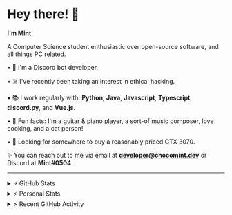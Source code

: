 # Hey there! 👋

**I'm Mint.**

A Computer Science student enthusiastic over open-source software, and all things PC related.

• 👾 I'm a Discord bot developer.

• ☠️ I've recently been taking an interest in ethical hacking.

• 📚 I work regularly with: **Python**, **Java**, **Javascript**, **Typescript**, **discord.py**, and **Vue.js**.

• 🍛 Fun facts: I'm a guitar & piano player, a sort-of music composer, love cooking, and a cat person!

• 🔎 Looking for somewhere to buy a reasonably priced GTX 3070.

✨ You can reach out to me via email at **developer@chocomint.dev** or Discord at **Mint#0504**.

---

<details>
    <summary>⚡ GitHub Stats</summary>

<img height="160px" align="center" alt="Mint's GitHub Stats" src="https://github-readme-stats-lunarmint.vercel.app/api?username=lunarmint&count_private=true&show_icons=true&hide_title=true&hide_border=true&title_color=00ffdf&icon_color=00ffdf&text_color=141823&bg_color=0,4158d0,c850c0,ffcc70&include_all_commits=false"/>

<img align="center" alt="Mint's Most Used Languages" src="https://github-readme-stats-lunarmint.vercel.app/api/top-langs/?username=lunarmint&hide_title=true&hide_border=true&langs_count=8&layout=compact&title_color=141823&bg_color=0,ffcc70,c850c0,4158d0"/>

</details>

<details>
    <summary>⚡ Personal Stats</summary>

<!--START_SECTION:waka-->
![Profile Views](http://img.shields.io/badge/Profile%20Views-0-blue)

![Lines of code](https://img.shields.io/badge/From%20Hello%20World%20I%27ve%20Written-164051%20lines%20of%20code-blue)

**I'm a Night 🦉** 

```text
🌞 Morning    68 commits     █████░░░░░░░░░░░░░░░░░░░░   21.52% 
🌆 Daytime    85 commits     ██████░░░░░░░░░░░░░░░░░░░   26.9% 
🌃 Evening    96 commits     ███████░░░░░░░░░░░░░░░░░░   30.38% 
🌙 Night      67 commits     █████░░░░░░░░░░░░░░░░░░░░   21.2%

```
📅 **I'm Most Productive on Thursday** 

```text
Monday       68 commits     █████░░░░░░░░░░░░░░░░░░░░   21.52% 
Tuesday      40 commits     ███░░░░░░░░░░░░░░░░░░░░░░   12.66% 
Wednesday    32 commits     ██░░░░░░░░░░░░░░░░░░░░░░░   10.13% 
Thursday     72 commits     █████░░░░░░░░░░░░░░░░░░░░   22.78% 
Friday       45 commits     ███░░░░░░░░░░░░░░░░░░░░░░   14.24% 
Saturday     33 commits     ██░░░░░░░░░░░░░░░░░░░░░░░   10.44% 
Sunday       26 commits     ██░░░░░░░░░░░░░░░░░░░░░░░   8.23%

```


📊 **This Week I Spent My Time On** 

```text
💬 Programming Languages: 
C++                      4 hrs 32 mins       █████████████░░░░░░░░░░░░   54.07% 
Python                   1 hr 59 mins        ██████░░░░░░░░░░░░░░░░░░░   23.74% 
Java                     1 hr 49 mins        █████░░░░░░░░░░░░░░░░░░░░   21.84% 
CMake                    0 secs              ░░░░░░░░░░░░░░░░░░░░░░░░░   0.18% 
Git Config               0 secs              ░░░░░░░░░░░░░░░░░░░░░░░░░   0.15%

🔥 Editors: 
CLion                    4 hrs 34 mins       █████████████░░░░░░░░░░░░   54.42% 
PyCharm                  1 hr 59 mins        ██████░░░░░░░░░░░░░░░░░░░   23.74% 
IntelliJ                 1 hr 49 mins        █████░░░░░░░░░░░░░░░░░░░░   21.84%

🐱‍💻 Projects: 
project3a                4 hrs 10 mins       ████████████░░░░░░░░░░░░░   49.68% 
Chiya                    1 hr 59 mins        ██████░░░░░░░░░░░░░░░░░░░   23.74% 
project2                 52 mins             ██░░░░░░░░░░░░░░░░░░░░░░░   10.43% 
project3b                35 mins             █░░░░░░░░░░░░░░░░░░░░░░░░   7.14% 
csc241                   21 mins             █░░░░░░░░░░░░░░░░░░░░░░░░   4.26%

💻 Operating System: 
Windows                  8 hrs 23 mins       █████████████████████████   100.0%

```

**I Mostly Code in Python** 

```text
Python                   6 repos             ███████░░░░░░░░░░░░░░░░░░   28.57% 
C                        5 repos             ██████░░░░░░░░░░░░░░░░░░░   23.81% 
Java                     3 repos             ███░░░░░░░░░░░░░░░░░░░░░░   14.29% 
Clojure                  2 repos             ██░░░░░░░░░░░░░░░░░░░░░░░   9.52% 
Scala                    2 repos             ██░░░░░░░░░░░░░░░░░░░░░░░   9.52%

```



 Last Updated on 15/10/2021
<!--END_SECTION:waka-->

</details>

<details>
    <summary>⚡ Recent GitHub Activity</summary>

<!--START_SECTION:activity-->
1. 💪 Opened PR [#120](https://github.com/ranimepiracy/chiya/pull/120) in [ranimepiracy/chiya](https://github.com/ranimepiracy/chiya)
2. ❗️ Closed issue [#71](https://github.com/ranimepiracy/chiya/issues/71) in [ranimepiracy/chiya](https://github.com/ranimepiracy/chiya)
3. ❗️ Closed issue [#78](https://github.com/ranimepiracy/chiya/issues/78) in [ranimepiracy/chiya](https://github.com/ranimepiracy/chiya)
4. 💪 Opened PR [#114](https://github.com/ranimepiracy/chiya/pull/114) in [ranimepiracy/chiya](https://github.com/ranimepiracy/chiya)
5. 💪 Opened PR [#113](https://github.com/ranimepiracy/chiya/pull/113) in [ranimepiracy/chiya](https://github.com/ranimepiracy/chiya)
<!--END_SECTION:activity-->

</details>
